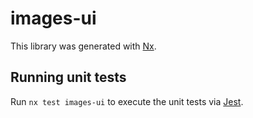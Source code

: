 # images-ui

This library was generated with [Nx](https://nx.dev).

## Running unit tests

Run `nx test images-ui` to execute the unit tests via [Jest](https://jestjs.io).
